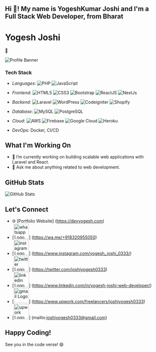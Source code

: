 <h2 align="left">Hi 👋! My name is YogeshKumar Joshi and I'm a Full Stack Web Developer, from Bharat</h2>


# Yogesh Joshi
👋

![Profile Banner](https://media.giphy.com/media/Qo2dupDib32rkTY4hX/giphy.gif)

### Tech Stack

- *Languages*: 
![PHP](https://img.shields.io/badge/PHP-777BB4.svg?&style=plastic&logo=php&logoColor=white)
![JavaScript](https://img.shields.io/badge/JavaScript-F7DF1E.svg?&style=plastic&logo=javascript&logoColor=black)


- *Frontend*: ![HTML5](https://img.shields.io/badge/-HTML5-%23E44D27?style=plastic&logo=html5&logoColor=ffffff)
![CSS3](https://img.shields.io/badge/-CSS3-%231572B6?style=plastic&logo=css3)
![Bootstrap](https://img.shields.io/badge/Bootstrap-563D7C?style=plastic&logo=bootstrap&logoColor=white)
![ReactJS](https://img.shields.io/badge/-ReactJS-grey?style=plastic&logo=react)
![NextJs](https://img.shields.io/badge/NextJs-000000.svg?&style=plastic&logo=next.js&logoColor=white)

- *Backend*: ![Laravel](https://img.shields.io/badge/Laravel-FF2D20.svg?&style=plastic&logo=laravel&logoColor=white)
![WordPress](https://img.shields.io/badge/WordPress-21759B.svg?&style=plastic&logo=wordpress&logoColor=white)
![Codeigniter](https://img.shields.io/badge/Codeigniter-EE4623.svg?&style=plastic&logo=codeigniter&logoColor=white)
![Shopify](https://img.shields.io/badge/Shopify-7AB55C.svg?&style=plastic&logo=shopify&logoColor=white)

- *Database*: ![MySQL](https://img.shields.io/badge/MySQL-00000F?style=plastic&logo=mysql&logoColor=white)
![PostgreSQL](https://img.shields.io/badge/PostgreSQL-316192?style=plastic&logo=postgresql&logoColor=white)


- *Cloud*: ![AWS](https://img.shields.io/badge/AWS-%23FF9900.svg?style=plastic&logo=amazon-aws&logoColor=white) 
![Firebase](https://img.shields.io/badge/Firebase-green?style=plastic&logo=Firebase&logoColor=white)
![Google Cloud](https://img.shields.io/badge/GoogleCloud-%234285F4.svg?style=plastic&logo=google-cloud&logoColor=white)
![Heroku](https://img.shields.io/badge/Heroku-%23430098.svg?style=plastic&logo=heroku&logoColor=white)

- *DevOps*: Docker, CI/CD


## What I'm Working On

- 🔭 I’m currently working on building scalable web applications with Laravel and React.
- 💬 Ask me about anything related to web development.


## GitHub Stats


![GitHub Stats](https://github-readme-stats.vercel.app/api?username=yogesh-joshi-0333&show_icons=true&hide=issues&icon_color=000000&hide_border=true&title_color=5391FE&text_color=555)


## Let's Connect

- 🌐 [Portfolio Website] (https://devyogesh.com)
- [<img alt="whatsapp Logo" src="https://devyogesh.com/public/asset/svg/whatsapp.svg" height="50" />] (https://wa.me/+918320955050)
- [<img alt="instagram Logo" src="https://devyogesh.com/public/asset/svg/instagram.svg" height="50" />] (https://www.instagram.com/yogesh_joshi_0333/)
- [<img alt="twitter Logo" src="https://devyogesh.com/public/asset/svg/twitter.svg" height="50" />] (https://twitter.com/joshiyogesh0333)
- [<img alt="linkedin Logo" src="https://devyogesh.com/public/asset/svg/linkedin.svg" height="50" />] (https://www.linkedin.com/in/yogesh-joshi-web-developer/)
- [<img alt="gmail Logo" src="https://devyogesh.com/public/asset/svg/gmail.svg" height="50" />] (https://www.upwork.com/freelancers/joshiyogesh0333)
- [<img alt="upwork Logo" src="https://devyogesh.com/public/asset/svg/upwork.svg" height="50" />] (mailto:joshiyogesh0333@gmail.com)


## Happy Coding!

See you in the code verse! 😄
